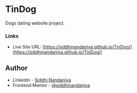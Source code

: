 # TinDog
Dogs dating website project. 

### Links

- Live Site URL: [https://siddhinandaniya.github.io/TinDog/](https://siddhinandaniya.github.io/TinDog/)

## Author

- Linkedin - [Siddhi Nandaniya](https://www.linkedin.com/in/siddhi-nandaniya/)
- Frontend Mentor - [@siddhinandaniya](https://www.frontendmentor.io/profile/Siddhinandaniya)
